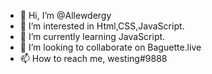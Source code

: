 - 👋 Hi, I’m @Allewdergy
- 👀 I’m interested in Html,CSS,JavaScript.
- 🌱 I’m currently learning JavaScript.
- 💞️ I’m looking to collaborate on Baguette.live
- 📫 How to reach me, westing#9888

<!---
Allewdergy/Allewdergy is a ✨ special ✨ repository because its `README.md` (this file) appears on your GitHub profile.
You can click the Preview link to take a look at your changes.
--->
